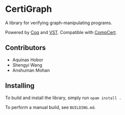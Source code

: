 # CertiGraph

A library for verifying graph-manipulating programs.

Powered by [Coq](https://coq.inria.fr) and [VST](https://vst.cs.princeton.edu/). Compatible with [CompCert](https://compcert.org/).

## Contributors

* Aquinas Hobor
* Shengyi Wang
* Anshuman Mohan

## Installing

To build and install the library, simply run `opam install .`

To perform a manual build, see `BUILDING.md`.